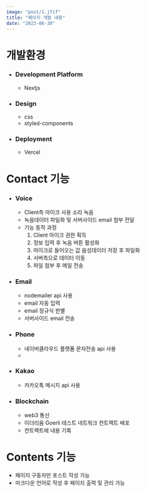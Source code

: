 ```yaml
---
image: "post/1.jfif"
title: "페이지 개발 내용"
date: "2023-06-30"
---
```


# 개발환경

- ### Development Platform

  - Nextjs

- ### Design

  - css
  - styled-components

- ### Deployment

  - Vercel

# Contact 기능

- ### Voice

  - Client측 마이크 사용 소리 녹음
  - 녹음데이터 파일화 및 서버사이드 email 첨부 전달
  - 기능 동작 과정
    1. Client 마이크 권한 획득
    2. 정보 입력 후 녹음 버튼 활성화
    3. 마이크로 들어오는 값 음성데이터 저장 후 파일화
    4. 서버측으로 데이터 이동
    5. 파일 첨부 후 메일 전송

- ### Email

  - nodemailer api 사용
  - email 자동 입력
  - email 정규식 판별
  - 서버사이드 email 전송

- ### Phone

  - 네이버클라우드 플랫폼 문자전송 api 사용
  -

- ### Kakao

  - 카카오톡 메시지 api 사용

- ### Blockchain
  - web3 통신
  - 이더리움 Goerli 테스트 네트워크 컨트랙트 배포
  - 컨트랙트에 내용 기록

# Contents 기능

- 페이지 구동자만 포스트 작성 가능
- 마크다운 언어로 작성 후 페이지 출력 및 관리 가능
